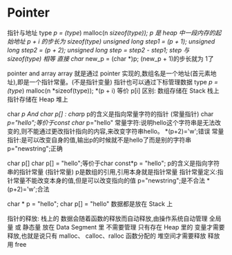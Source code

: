 # Pointer

指针与地址
type *p = (type*) malloc(n *sizeof(type));
p 是 heap 中一段内存的起始地址
p + i 的步长为 sizeof(type)
unsigned long step1 =  (p + 1);
unsigned long step2 =  (p + 2);
unsigned long step =  step2 - step1;
step 与 sizeof(type) 相等
直接 char* new_p =  (char *)p; (new_p + 1)的步长就为 1了

pointer and array
array 就是通过 pointer 实现的,数组名是一个地址(首元素地址),即是一个指针常量。(不是指针变量)
指针也可以通过下标管理数据
type *p = (type*) malloc(n *sizeof(type));
*(p + i) 等价 p[i]
区别:
数组存储在 Stack 栈上
指针存储在 Heap  堆上

char *p And char p[] :
char*p
p的含义是指向常量字符的指针 (常量指针)
char *p="hello";等价于const char* p="hello"
常量字符:说明hello这个字符串是无法改变的,则不能通过更改指针指向的内容,来改变字符串hello。
*(p+2)='w';错误
常量指针:是可以改变自身的值,输出p的时候就不是hello了而是别的字符串
p="newstring";正确

char p[]
char p[] = "hello";等价于char const*p = "hello";
p的含义是指向字符串的指针常量 (指针常量)
p是数组的引用,引用本身就是指针常量
指针常量定义:指针常量不能改变本身的值,但是可以改变指向的值
p="newstring";是不合法
*(p+2)='w';合法

char * p = "hello";
char p[] = "hello"
数据都是放在 Stack 上

指针的释放:
栈上的 数据会随着函数的释放而自动释放,由操作系统自动管理
全局 量 或 静态量 放在 Data Segment 里 不需要管理
只有存在 Heap 里的 变量才需要释放,也就是说只有 malloc、 calloc、ralloc 函数分配的 堆空间才需要释放
释放用 free
